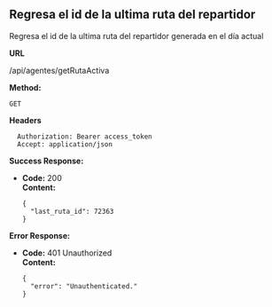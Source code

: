       
## Regresa el id de la ultima ruta del repartidor
Regresa el id de la ultima ruta del repartidor generada en el día actual

 **URL**

  /api/agentes/getRutaActiva

 **Method:**

  `GET`
  
 **Headers**
   
      Authorization: Bearer access_token
      Accept: application/json

**Success Response:**

* **Code:** 200 <br />
  **Content:** 
  
      {
        "last_ruta_id": 72363
      }

**Error Response:**

* **Code:** 401 Unauthorized <br />
  **Content:** 
  
      {
        "error": "Unauthenticated."
      }
       
       
